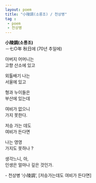 ```yaml
---
layout: poem
title: "小陵調(소릉조) / 천상병"
tag :
 - poem
 - 천상병
---
```



**小陵調(소릉조)**  
 －七○年 秋日에 (70년 추일에)




아버지 어머니는  
고향 산소에 있고


외톨배기 나는  
서울에 있고

형과 누이들은  
부산에 있는데

여비가 없으니  
가지 못한다.

저승 가는 데도  
여비가 든다면

나는 영영  
가지도 못하나 ?

생각느니, 아,  
인생은 얼마나 깊은 것인가.    



\- 천상병 ‘小陵調’, [저승가는데도 여비가 든다면]
